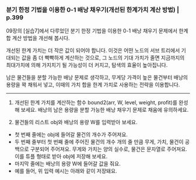 ### 분기 한정 기법을 이용한 0-1 배낭 채우기(개선된 한계가치 계산 방법) | p.399
09장의 [실습7]에서 다루었던 분기 한정 기법을 이용한 0-1 배낭 채우기 문제에서 한계 합 계산 방법을 개선해 봅시다.

개선된 한계 가치는 더 작은 값이 되어야 합니다. 이것은 어떤 노드의 서브 트리에서 기대되는 값을 좀 더 빡빡하게 계산하는 것으로, 그 노드의 기대 가치가 줄면 지금까지의 최대가치에 의해 가지치기 될 가능성이 더 커지고, 탐색의 효율이 높아집니다.

남은 물건들을 분할 가능한 배낭 문제로 생각하고, 무게당 가격이 높은 물건부터 배낭의 용량을 꽉 채워서 넣고, 이때의 가치 합을 한계 가치로 사용하는 전략을 이용합니다.

---

1. 개선된 한계 가치를 계산하는 함수 bound2(arr, W, level, weight, profit)를 완성해 보세요. 배낭의 남은 용량을 분할 가능한 배낭 채우기 문제로 채움에 유의하세요.

2. 물건들의 리스트 obj와 배낭의 용량 W를 입력받아 보세요.

* 첫 번째 줄에는 obj에 들어갈 물건의 개수가 주어져요.
* 두 번째 줄부터 첫 번째 줄에 주어진 물건의 개수 개의 줄 만큼 무게, 가치, 물건이 공백으로 구분되어 주어져요. 무게와 가치는 양의 실수로, 물건은 문자열로 주어져요. 이를 튜플 형태로 받아 obj에 저장해 보세요.
* 마지막 줄에는 배낭의 용량 W에 들어갈 값을 줘요.
* 예를 들어, 위 입력 예시는 아래와 같이 저장돼요.